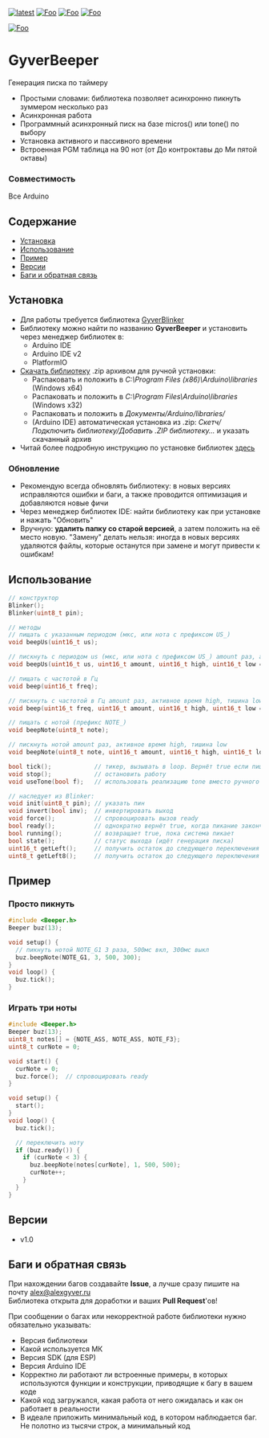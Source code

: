 [![latest](https://img.shields.io/github/v/release/GyverLibs/GyverBeeper.svg?color=brightgreen)](https://github.com/GyverLibs/GyverBeeper/releases/latest/download/GyverBeeper.zip)
[![Foo](https://img.shields.io/badge/Website-AlexGyver.ru-blue.svg?style=flat-square)](https://alexgyver.ru/)
[![Foo](https://img.shields.io/badge/%E2%82%BD$%E2%82%AC%20%D0%9D%D0%B0%20%D0%BF%D0%B8%D0%B2%D0%BE-%D1%81%20%D1%80%D1%8B%D0%B1%D0%BA%D0%BE%D0%B9-orange.svg?style=flat-square)](https://alexgyver.ru/support_alex/)
[![Foo](https://img.shields.io/badge/README-ENGLISH-blueviolet.svg?style=flat-square)](https://github-com.translate.goog/GyverLibs/GyverBeeper?_x_tr_sl=ru&_x_tr_tl=en)  

[![Foo](https://img.shields.io/badge/ПОДПИСАТЬСЯ-НА%20ОБНОВЛЕНИЯ-brightgreen.svg?style=social&logo=telegram&color=blue)](https://t.me/GyverLibs)

# GyverBeeper
Генерация писка по таймеру
- Простыми словами: библиотека позволяет асинхронно пикнуть зуммером несколько раз
- Асинхронная работа
- Программный асинхронный писк на базе micros() или tone() по выбору
- Установка активного и пассивного времени
- Встроенная PGM таблица на 90 нот (от До контроктавы до Ми пятой октавы)

### Совместимость
Все Arduino

## Содержание
- [Установка](#install)
- [Использование](#usage)
- [Пример](#example)
- [Версии](#versions)
- [Баги и обратная связь](#feedback)

<a id="install"></a>
## Установка
- Для работы требуется библиотека [GyverBlinker](https://github.com/GyverLibs/GyverBlinker)
- Библиотеку можно найти по названию **GyverBeeper** и установить через менеджер библиотек в:
    - Arduino IDE
    - Arduino IDE v2
    - PlatformIO
- [Скачать библиотеку](https://github.com/GyverLibs/GyverBeeper/archive/refs/heads/main.zip) .zip архивом для ручной установки:
    - Распаковать и положить в *C:\Program Files (x86)\Arduino\libraries* (Windows x64)
    - Распаковать и положить в *C:\Program Files\Arduino\libraries* (Windows x32)
    - Распаковать и положить в *Документы/Arduino/libraries/*
    - (Arduino IDE) автоматическая установка из .zip: *Скетч/Подключить библиотеку/Добавить .ZIP библиотеку…* и указать скачанный архив
- Читай более подробную инструкцию по установке библиотек [здесь](https://alexgyver.ru/arduino-first/#%D0%A3%D1%81%D1%82%D0%B0%D0%BD%D0%BE%D0%B2%D0%BA%D0%B0_%D0%B1%D0%B8%D0%B1%D0%BB%D0%B8%D0%BE%D1%82%D0%B5%D0%BA)
### Обновление
- Рекомендую всегда обновлять библиотеку: в новых версиях исправляются ошибки и баги, а также проводится оптимизация и добавляются новые фичи
- Через менеджер библиотек IDE: найти библиотеку как при установке и нажать "Обновить"
- Вручную: **удалить папку со старой версией**, а затем положить на её место новую. "Замену" делать нельзя: иногда в новых версиях удаляются файлы, которые останутся при замене и могут привести к ошибкам!

<a id="usage"></a>

## Использование
```cpp
// конструктор
Blinker();
Blinker(uint8_t pin);

// методы
// пищать с указанным периодом (мкс, или нота с префиксом US_)
void beepUs(uint16_t us);

// пискнуть с периодом us (мкс, или нота с префиксом US_) amount раз, активное время high, тишина low
void beepUs(uint16_t us, uint16_t amount, uint16_t high, uint16_t low = 0);

// пищать с частотой в Гц
void beep(uint16_t freq);

// пискнуть с частотой в Гц amount раз, активное время high, тишина low
void beep(uint16_t freq, uint16_t amount, uint16_t high, uint16_t low = 0);

// пищать с нотой (префикс NOTE_)
void beepNote(uint8_t note);

// пискнуть нотой amount раз, активное время high, тишина low
void beepNote(uint8_t note, uint16_t amount, uint16_t high, uint16_t low = 0);

bool tick();            // тикер, вызывать в loop. Вернёт true если пищание активно
void stop();            // остановить работу
void useTone(bool f);   // использовать реализацию tone вместо ручного таймера (умолч. false)

// наследует из Blinker:
void init(uint8_t pin); // указать пин
void invert(bool inv);  // инвертировать выход
void force();           // спровоцировать вызов ready
bool ready();           // однократно вернёт true, когда пикание закончится
bool running();         // возвращает true, пока система пикает
bool state();           // статус выхода (идёт генерация писка)
uint16_t getLeft();     // получить остаток до следующего переключения в мс
uint8_t getLeft8();     // получить остаток до следующего переключения в диапазоне 0-255
```

<a id="example"></a>

## Пример
### Просто пикнуть
```cpp
#include <Beeper.h>
Beeper buz(13);

void setup() {
  // пикнуть нотой NOTE_G1 3 раза, 500мс вкл, 300мс выкл
  buz.beepNote(NOTE_G1, 3, 500, 300);
}
void loop() {
  buz.tick();
}
```

### Играть три ноты
```cpp
#include <Beeper.h>
Beeper buz(13);
uint8_t notes[] = {NOTE_ASS, NOTE_ASS, NOTE_F3};
uint8_t curNote = 0;

void start() {
  curNote = 0;
  buz.force();  // спровоцировать ready
}

void setup() {
  start();
}
void loop() {
  buz.tick();

  // переключить ноту
  if (buz.ready()) {
    if (curNote < 3) {
      buz.beepNote(notes[curNote], 1, 500, 500);
      curNote++;
    }
  }
}
```

<a id="versions"></a>
## Версии
- v1.0

<a id="feedback"></a>
## Баги и обратная связь
При нахождении багов создавайте **Issue**, а лучше сразу пишите на почту [alex@alexgyver.ru](mailto:alex@alexgyver.ru)  
Библиотека открыта для доработки и ваших **Pull Request**'ов!

При сообщении о багах или некорректной работе библиотеки нужно обязательно указывать:
- Версия библиотеки
- Какой используется МК
- Версия SDK (для ESP)
- Версия Arduino IDE
- Корректно ли работают ли встроенные примеры, в которых используются функции и конструкции, приводящие к багу в вашем коде
- Какой код загружался, какая работа от него ожидалась и как он работает в реальности
- В идеале приложить минимальный код, в котором наблюдается баг. Не полотно из тысячи строк, а минимальный код